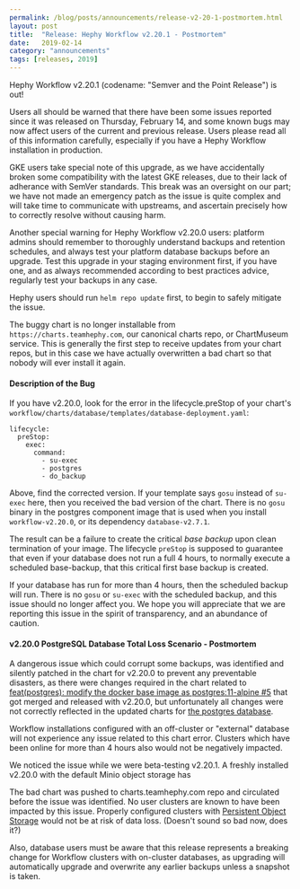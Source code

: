 ```yaml
---
permalink: /blog/posts/announcements/release-v2-20-1-postmortem.html
layout: post
title:  "Release: Hephy Workflow v2.20.1 - Postmortem"
date:   2019-02-14
category: "announcements"
tags: [releases, 2019]
---
```


Hephy Workflow v2.20.1 (codename: "Semver and the Point Release") is out!

Users all should be warned that there have been some issues reported since it
was released on Thursday, February 14, and some known bugs may now affect users
of the current and previous release. Users please read all of this information
carefully, especially if you have a Hephy Workflow installation in production.

GKE users take special note of this upgrade, as we have accidentally broken
some compatibility with the latest GKE releases, due to their lack of adherance
with SemVer standards. This break was an oversight on our part; we have not
made an emergency patch as the issue is quite complex and will take time to
communicate with upstreams, and ascertain precisely how to correctly resolve
without causing harm.

Another special warning for Hephy Workflow v2.20.0 users: platform admins should
remember to thoroughly understand backups and retention schedules, and always
test your platform database backups before an upgrade.  Test this upgrade in
your staging environment first, if you have one, and as always recommended
according to best practices advice, regularly test your backups in any case.

Hephy users should run `helm repo update` first, to begin to safely mitigate the issue.

The buggy chart is no longer installable from `https://charts.teamhephy.com`,
our canonical charts repo, or ChartMuseum service. This is generally the first
step to receive updates from your chart repos, but in this case we have
actually overwritten a bad chart so that nobody will ever install it again.

#### Description of the Bug

If you have v2.20.0, look for the error in the lifecycle.preStop of your chart's
`workflow/charts/database/templates/database-deployment.yaml`:

```
lifecycle:
  preStop:
    exec:
      command:
        - su-exec
        - postgres
        - do_backup
```

Above, find the corrected version. If your template says `gosu` instead of
`su-exec` here, then you received the bad version of the chart. There is no
`gosu` binary in the postgres component image that is used when you install
`workflow-v2.20.0`, or its dependency `database-v2.7.1`.

The result can be a failure to create the critical *base backup* upon clean
termination of your image. The lifecycle `preStop` is supposed to guarantee
that even if your database does not run a full 4 hours, to normally execute a
scheduled base-backup, that this critical first base backup is created.

If your database has run for more than 4 hours, then the scheduled backup will
run. There is no `gosu` or `su-exec` with the scheduled backup, and this issue
should no longer affect you.  We hope you will appreciate that we are reporting
this issue in the spirit of transparency, and an abundance of caution.

#### v2.20.0 PostgreSQL Database Total Loss Scenario - Postmortem

A dangerous issue which could corrupt some backups, was identified and silently
patched in the chart for v2.20.0 to prevent any preventable disasters, as there
were changes required in the chart related to
[feat(postgres): modify the docker base image as postgres:11-alpine #5](https://github.com/teamhephy/postgres/pull/5/files#diff-7927d6e9c88c978749d8c56320e281dd)
that got merged and released with v2.20.0, but unfortunately all changes were
not correctly reflected in the updated charts for [the postgres database](https://github.com/teamhephy/postgres).

Workflow installations configured with an off-cluster or "external" database
will not experience any issue related to this chart error.  Clusters which have
been online for more than 4 hours also would not be negatively impacted.

We noticed the issue while we were beta-testing v2.20.1.  A freshly installed
v2.20.0 with the default Minio object storage has 

The bad chart was pushed to charts.teamhephy.com repo and circulated before the
issue was identified.  No user clusters are known to have been impacted by this
issue.  Properly configured clusters with [Persistent Object Storage](https://docs.teamhephy.info/installing-workflow/configuring-object-storage/)
would not be at risk of data loss.  (Doesn't sound so bad now, does it?)

Also, database users must be aware that this release represents a breaking
change for Workflow clusters with on-cluster databases, as upgrading will
automatically upgrade and overwrite any earlier backups unless a snapshot is taken.

